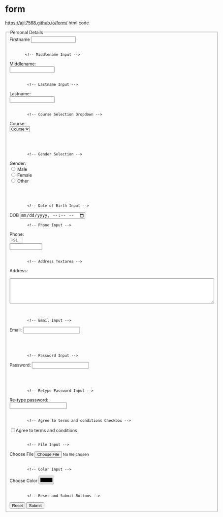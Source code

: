 # form
<!-- hosted link -->
https://ajit7568.github.io/form/
html code
<!DOCTYPE html>
<html lang="en">
<head>
    <meta charset="UTF-8">
    <meta http-equiv="X-UA-Compatible" content="IE=edge">
    <meta name="viewport" content="width=device-width, initial-scale=1.0">
    <title>Document</title>
</head>
<body oncontextmenu="return false;">
    <!-- The HTML form starts here -->
    <form>
        <!-- Personal Details Section -->
        <fieldset>
            <legend>Personal Details</legend>
            <!-- Firstname Input -->
            <label> Firstname </label>         
            <input type="text" name="firstname" size="15"/> <br> <br>

           <!-- Middlename Input -->
   <label> Middlename: </label>     
        <input type="text" name="middlename" size="15"/> <br> <br>

            <!-- Lastname Input -->
   <label> Lastname: </label>         
            <input type="text" name="lastname" size="15"/> <br> <br>

            <!-- Course Selection Dropdown -->
   <label> Course: </label>   
            <select>  
                <option value="Course">Course</option>  
                <option value="BCA">BCA</option>  
                <option value="BBA">BBA</option>  
                <option value="B.Tech">B.Tech</option>  
                <option value="MBA">MBA</option>  
                <option value="MCA">MCA</option>  
                <option value="M.Tech">M.Tech</option>  
            </select>  
            <br>  
            <br>

            <!-- Gender Selection -->
  <label>Gender:</label>
            <br>
            <input type="radio" name="gender"/> Male <br>
            <input type="radio" name="gender"/> Female <br>
            <input type="radio" name="gender"/> Other  
            <br>  
            <br>  

            <!-- Date of Birth Input -->
  <label>DOB</label>
            <input type="datetime-local" name="dob" id="">
            <br>

            <!-- Phone Input -->
  <label>Phone:</label>  
            <input type="text" name="country code" value="+91" size="2" disabled/>   
            <input type="tel" name="phone" maxlength="10" size="10"/> <br> <br>  

            <!-- Address Textarea -->
  <label>Address:</label>
            <br>  
            <textarea cols="80" rows="5" value="address"></textarea>  
            <br> <br>  

            <!-- Email Input -->
  <label>Email:</label> 
            <input type="email" id="email" name="email"/> <br>    
            <br> <br>  

            <!-- Password Input -->
  <label>Password:</label>
            <input type="Password" id="pass" name="pass"> <br>   
            <br> <br>  

            <!-- Retype Password Input -->
  <label>Re-type password:</label>  
            <input type="Password" id="repass" name="repass"> <br> <br>

            <!-- Agree to terms and conditions Checkbox -->
   <input type="checkbox" name="terms" id="">Agree to terms and conditions
            <br><br>

            <!-- File Input -->
   <label>Choose File</label>
            <input type="file" name="file" id="">
            <br><br>
            
            <!-- Color Input -->
   <label>Choose Color</label>
            <input type="color" name="color" id="">
            <br><br>

            <!-- Reset and Submit Buttons -->
   <input type="reset" value="Reset"/> 
            <input type="button" value="Submit"/>  
        </fieldset>
    </form>
</body>
</html>
<!-- The HTML form is created using the <form> tag. It contains various form elements such as input fields, dropdowns, radio buttons, checkboxes, and buttons.
Inside the <form> tag, we have used a <fieldset> tag to group related form elements together. The <legend> tag is used to specify the title of the fieldset.
The form includes input fields for capturing the user's personal details such as firstname, middlename, lastname, course, gender, date of birth, phone number, address, email, password, and retype password.
The disabled attribute is used in the country code input field to prevent user input.
The <textarea> tag is used to create a multiline text input field for the address.
The <input type="email"> tag is used to create an email input field that validates the user's email address.
The <input type="password"> tag is used to create a password input field that masks the input characters for security.
The <input type="checkbox"> tag is used to create a checkbox for the "Agree to terms and conditions" option.
The <input type="file"> tag is used to create a file input field for uploading files.
The <input type="color"> tag is -->
